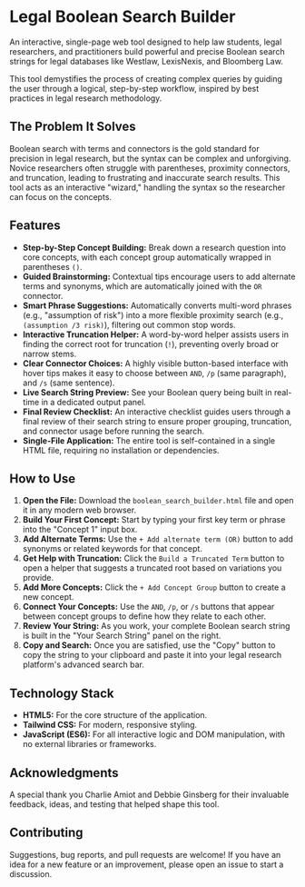 # Legal Boolean Search Builder

An interactive, single-page web tool designed to help law students, legal researchers, and practitioners build powerful and precise Boolean search strings for legal databases like Westlaw, LexisNexis, and Bloomberg Law.

This tool demystifies the process of creating complex queries by guiding the user through a logical, step-by-step workflow, inspired by best practices in legal research methodology.


## The Problem It Solves

Boolean search with terms and connectors is the gold standard for precision in legal research, but the syntax can be complex and unforgiving. Novice researchers often struggle with parentheses, proximity connectors, and truncation, leading to frustrating and inaccurate search results. This tool acts as an interactive "wizard," handling the syntax so the researcher can focus on the concepts.

## Features

-   **Step-by-Step Concept Building:** Break down a research question into core concepts, with each concept group automatically wrapped in parentheses `()`.
-   **Guided Brainstorming:** Contextual tips encourage users to add alternate terms and synonyms, which are automatically joined with the `OR` connector.
-   **Smart Phrase Suggestions:** Automatically converts multi-word phrases (e.g., "assumption of risk") into a more flexible proximity search (e.g., `(assumption /3 risk)`), filtering out common stop words.
-   **Interactive Truncation Helper:** A word-by-word helper assists users in finding the correct root for truncation (`!`), preventing overly broad or narrow stems.
-   **Clear Connector Choices:** A highly visible button-based interface with hover tips makes it easy to choose between `AND`, `/p` (same paragraph), and `/s` (same sentence).
-   **Live Search String Preview:** See your Boolean query being built in real-time in a dedicated output panel.
-   **Final Review Checklist:** An interactive checklist guides users through a final review of their search string to ensure proper grouping, truncation, and connector usage before running the search.
-   **Single-File Application:** The entire tool is self-contained in a single HTML file, requiring no installation or dependencies.

## How to Use

1.  **Open the File:** Download the `boolean_search_builder.html` file and open it in any modern web browser.
2.  **Build Your First Concept:** Start by typing your first key term or phrase into the "Concept 1" input box.
3.  **Add Alternate Terms:** Use the `+ Add alternate term (OR)` button to add synonyms or related keywords for that concept.
4.  **Get Help with Truncation:** Click the `Build a Truncated Term` button to open a helper that suggests a truncated root based on variations you provide.
5.  **Add More Concepts:** Click the `+ Add Concept Group` button to create a new concept.
6.  **Connect Your Concepts:** Use the `AND`, `/p`, or `/s` buttons that appear between concept groups to define how they relate to each other.
7.  **Review Your String:** As you work, your complete Boolean search string is built in the "Your Search String" panel on the right.
8.  **Copy and Search:** Once you are satisfied, use the "Copy" button to copy the string to your clipboard and paste it into your legal research platform's advanced search bar.

## Technology Stack

-   **HTML5:** For the core structure of the application.
-   **Tailwind CSS:** For modern, responsive styling.
-   **JavaScript (ES6):** For all interactive logic and DOM manipulation, with no external libraries or frameworks.

## Acknowledgments

A special thank you Charlie Amiot and Debbie Ginsberg for their invaluable feedback, ideas, and testing that helped shape this tool. 

## Contributing

Suggestions, bug reports, and pull requests are welcome! If you have an idea for a new feature or an improvement, please open an issue to start a discussion.